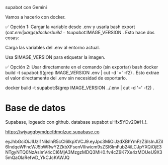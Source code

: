 supabot con Gemini

Vamos a hacerlo con docker.

✅ Opción 1: Cargar la variable desde .env y usarla
bash
export $(cat .env | xargs)
docker build -t supabot:$IMAGE_VERSION .
Esto hace dos cosas:

Carga las variables del .env al entorno actual.

Usa $IMAGE_VERSION para etiquetar la imagen.

✅ Opción 2: Usar directamente en el comando (sin exportar)
bash
docker build -t supabot:$(grep IMAGE_VERSION .env | cut -d '=' -f2) .
Esto extrae el valor directamente del .env sin necesidad de exportarlo.





docker build -t supabot:$(grep IMAGE_VERSION ../.env | cut -d '=' -f2) .



# Base de datos

Supabase, logeado con github.
database supabot
uHfx5YDv2Q#H_!.

https://wjyagqbymdpcfdmqlzue.supabase.co


eyJhbGciOiJIUzI1NiIsInR5cCI6IkpXVCJ9.eyJpc3MiOiJzdXBhYmFzZSIsInJlZiI6IndqeWFncWJ5bWRwY2ZkbXFsenVlIiwicm9sZSI6ImFub24iLCJpYXQiOjE3NTgyNTQ0NzAsImV4cCI6MjA3MzgzMDQ3MH0.fv4cZ9K7Xe4zMOUeU9X35mQaOlaRefwD_YkCJcKAWJQ